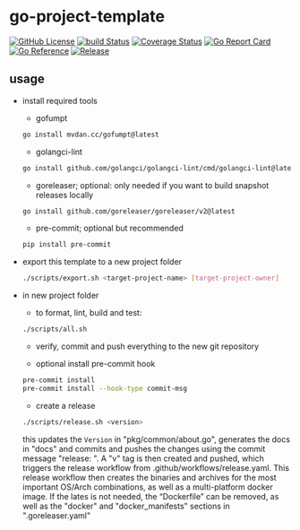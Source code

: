 # go-project-template

[![GitHub License](https://img.shields.io/github/license/gms1/go-project-template)](https://raw.githubusercontent.com/gms1/go-project-template/refs/heads/main/LICENSE)
[![build Status](https://github.com/gms1/go-project-template/actions/workflows/build.yaml/badge.svg)](https://github.com/gms1/go-project-template/actions/workflows/build.yaml)
[![Coverage Status](https://codecov.io/gh/gms1/go-project-template/branch/main/graph/badge.svg)](https://codecov.io/gh/gms1/go-project-template)
[![Go Report Card](https://goreportcard.com/badge/github.com/gms1/go-project-template)](https://goreportcard.com/report/github.com/gms1/go-project-template)
[![Go Reference](https://pkg.go.dev/badge/github.com/gms1/go-project-template?status.svg)](https://pkg.go.dev/github.com/gms1/go-project-template?tab=doc)
[![Release](https://img.shields.io/github/release/gms1/go-project-template.svg?style=flat-square)](https://github.com/gms1/go-project-template/releases)

## usage

- install required tools

  - gofumpt

  ```bash
  go install mvdan.cc/gofumpt@latest
  ```

  - golangci-lint

  ```bash
  go install github.com/golangci/golangci-lint/cmd/golangci-lint@latest
  ```

  - goreleaser; optional: only needed if you want to build snapshot releases locally

  ```bash
  go install github.com/goreleaser/goreleaser/v2@latest
  ```

  - pre-commit; optional but recommended

  ```bash
  pip install pre-commit
  ```

- export this template to a new project folder

  ```bash
  ./scripts/export.sh <target-project-name> [target-project-owner]
  ```

- in new project folder

  - to format, lint, build and test:

  ```bash
  ./scripts/all.sh
  ```

  - verify, commit and push everything to the new git repository

  - optional install pre-commit hook

  ```bash
  pre-commit install
  pre-commit install --hook-type commit-msg
  ```

  - create a release

  ```bash
  ./scripts/release.sh <version>
  ```

  this updates the `Version` in "pkg/common/about.go", generates the docs in "docs" and commits and pushes the changes using the commit message "release: <version>".
  A "v<version>" tag is then created and pushed, which triggers the release workflow from .github/workflows/release.yaml. This release workflow then creates the binaries and archives for the most important OS/Arch combinations, as well as a multi-platform docker image. If the lates is not needed, the “Dockerfile” can be removed, as well as the "docker" and "docker_manifests" sections in ".goreleaser.yaml"
